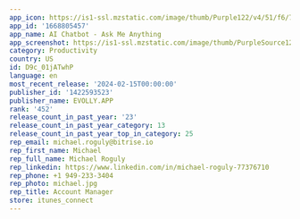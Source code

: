 ```yaml
---
app_icon: https://is1-ssl.mzstatic.com/image/thumb/Purple122/v4/51/f6/7c/51f67cd4-5355-305a-7099-12f56b69dbf3/AppIcon-0-1x_U007emarketing-0-7-0-85-220.png/1024x1024bb.png
app_id: '1668805457'
app_name: AI Chatbot - Ask Me Anything
app_screenshot: https://is1-ssl.mzstatic.com/image/thumb/PurpleSource126/v4/56/d9/72/56d97297-78e9-3163-ffc5-5af295d9fd6e/e989fecc-0e61-471f-a218-23b010016ff5_iPhone_5.5_1.jpg/1242x2208bb.png
category: Productivity
country: US
id: D9c_01jATwhP
language: en
most_recent_release: '2024-02-15T00:00:00'
publisher_id: '1422593523'
publisher_name: EVOLLY.APP
rank: '452'
release_count_in_past_year: '23'
release_count_in_past_year_category: 13
release_count_in_past_year_top_in_category: 25
rep_email: michael.roguly@bitrise.io
rep_first_name: Michael
rep_full_name: Michael Roguly
rep_linkedin: https://www.linkedin.com/in/michael-roguly-77376710
rep_phone: +1 949-233-3404
rep_photo: michael.jpg
rep_title: Account Manager
store: itunes_connect
---
```

